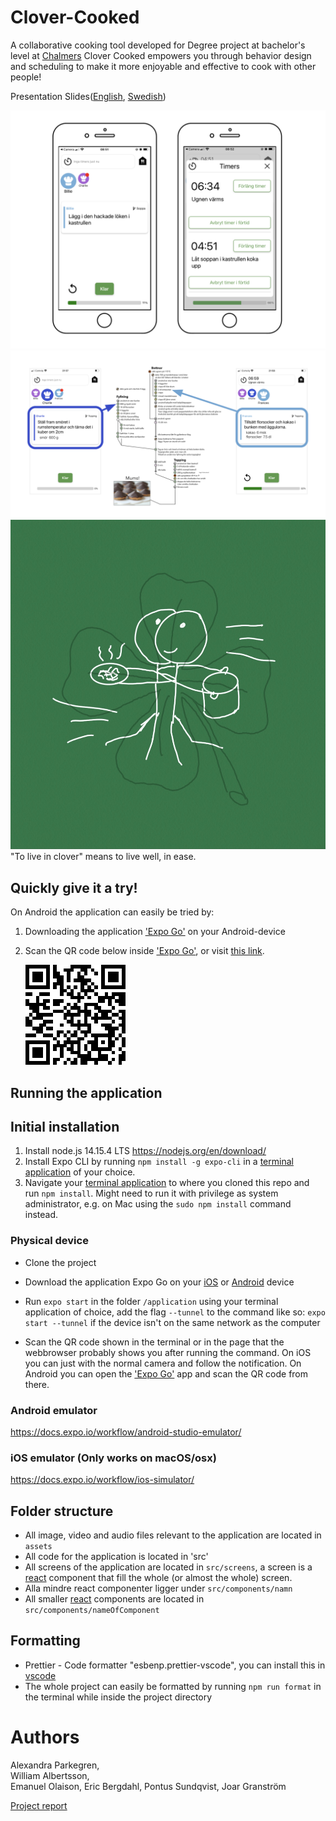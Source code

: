 # Clover-Cooked

A collaborative cooking tool developed for Degree project at bachelor's level at [Chalmers](https://www.chalmers.se/en/Pages/default.aspx)
Clover Cooked empowers you through behavior design and scheduling to make it more enjoyable and effective to cook with other people!

Presentation Slides([English](https://docs.google.com/presentation/d/1NERPcrvg5FEZKNry3iajL7epWdKtxhluA5uOk2f7pVU/edit?usp=sharing), [Swedish](https://docs.google.com/presentation/d/1NERPcrvg5FEZKNry3iajL7epWdKtxhluA5uOk2f7pVU/edit?usp=sharing))



![exampleScreens](https://github.com/Sponken/clover-cooked/blob/imagesInReadme/exampleImagesOfUserInterface/cloverCookedExampleScreens.png?raw=true)
![concurrency](https://github.com/Sponken/clover-cooked/blob/imagesInReadme/exampleImagesOfUserInterface/concurrency.png?raw=true)
![cloverCookedIcon](https://github.com/Sponken/clover-cooked/blob/imagesInReadme/exampleImagesOfUserInterface/Clover-Cooked.jpg?raw=true)
"To live in clover" means to live well, in ease.





## Quickly give it a try!


On Android the application can easily be tried by:

1. Downloading the application ['Expo Go'](https://play.google.com/store/apps/details?id=host.exp.exponent&hl=en&gl=US) on your Android-device
2. Scan the QR code below inside  ['Expo Go'](https://play.google.com/store/apps/details?id=host.exp.exponent&hl=en&gl=US), or visit [this link](https://expo.io/@sponken/projects/clover-cooked).

   ![Expo qr](./expo_qr.png)




## Running the application

## Initial installation

1. Install node.js 14.15.4 LTS <https://nodejs.org/en/download/>
2. Install Expo CLI by running `npm install -g expo-cli` in a [terminal application](https://en.wikipedia.org/wiki/Command-line_interface) of your choice.
3. Navigate your [terminal application](https://en.wikipedia.org/wiki/Command-line_interface) to where you cloned this repo and run `npm install`. Might need to run it with privilege as system administrator, e.g. on Mac using the `sudo npm install` command instead.


### Physical device

- Clone the project
- Download the application Expo Go on your [iOS](https://apps.apple.com/us/app/expo-go/id982107779) or [Android](https://play.google.com/store/apps/details?id=host.exp.exponent&hl=en&gl=US) device

- Run `expo start` in the folder `/application` using your terminal application of choice, add the flag `--tunnel` to the command like so: `expo start --tunnel` if the device isn't on the same network as the computer
- Scan the QR code shown in the terminal or in the page that the webbrowser probably shows you after running the command. On iOS you can just with the normal camera and follow the notification. On Android you can open the ['Expo Go'](https://play.google.com/store/apps/details?id=host.exp.exponent&hl=en&gl=US) app and scan the QR code from there.


### Android emulator

<https://docs.expo.io/workflow/android-studio-emulator/>

### iOS emulator (Only works on macOS/osx)

<https://docs.expo.io/workflow/ios-simulator/>



## Folder structure

- All image, video and audio files relevant to the application are located in  `assets`
- All code for the application is located in 'src'
- All screens of the application are located in `src/screens`,
  a screen is a [react](https://reactjs.org) component that fill the whole (or almost the whole) screen.
- Alla mindre react componenter ligger under `src/components/namn`
- All smaller [react](https://reactjs.org) components are located in `src/components/nameOfComponent`


## Formatting

- Prettier - Code formatter "esbenp.prettier-vscode", you can install this in [vscode](https://code.visualstudio.com/Download) 
- The whole project can easily be formatted by running `npm run format` in the terminal while inside the project directory



# Authors

Alexandra Parkegren,  
William Albertsson,  
Emanuel Olaison, 
Eric Bergdahl, 
Pontus Sundqvist, 
Joar Granström

[Project report](https://odr.chalmers.se/handle/20.500.12380/304131?locale=en)
